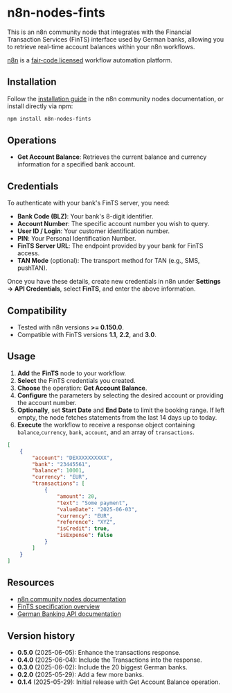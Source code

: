 # n8n-nodes-fints

This is an n8n community node that integrates with the Financial Transaction Services (FinTS) interface used by German banks, allowing you to retrieve real-time account balances within your n8n workflows.

[n8n](https://n8n.io/) is a [fair-code licensed](https://docs.n8n.io/reference/license/) workflow automation platform.

## Installation

Follow the [installation guide](https://docs.n8n.io/integrations/community-nodes/installation/) in the n8n community nodes documentation, or install directly via npm:

```bash
npm install n8n-nodes-fints
```

## Operations

- **Get Account Balance**: Retrieves the current balance and currency information for a specified bank account.

## Credentials

To authenticate with your bank's FinTS server, you need:
- **Bank Code (BLZ)**: Your bank's 8-digit identifier.
- **Account Number**: The specific account number you wish to query.
- **User ID / Login**: Your customer identification number.
- **PIN**: Your Personal Identification Number.
- **FinTS Server URL**: The endpoint provided by your bank for FinTS access.
- **TAN Mode** (optional): The transport method for TAN (e.g., SMS, pushTAN).

Once you have these details, create new credentials in n8n under **Settings → API Credentials**, select **FinTS**, and enter the above information.

## Compatibility

- Tested with n8n versions **>= 0.150.0**.
- Compatible with FinTS versions **1.1**, **2.2**, and **3.0**.

## Usage

1. **Add** the **FinTS** node to your workflow.
2. **Select** the FinTS credentials you created.
3. **Choose** the operation: **Get Account Balance**.
4. **Configure** the parameters by selecting the desired account or providing the account number.
5. **Optionally**, set **Start Date** and **End Date** to limit the booking range. If left empty, the node fetches statements from the last 14 days up to today.
6. **Execute** the workflow to receive a response object containing `balance`,`currency`, `bank`, `account`, and an array of `transactions`.

```json
[
	{
		"account": "DEXXXXXXXXXX",
		"bank": "23445561",
		"balance": 10001,
		"currency": "EUR",
		"transactions": [
			{
				"amount": 20,
				"text": "Some payment",
				"valueDate": "2025-06-03",
				"currency": "EUR",
				"reference": "XYZ",
				"isCredit": true,
				"isExpense": false
			}
		]
	}
]
```

## Resources

* [n8n community nodes documentation](https://docs.n8n.io/integrations/#community-nodes)
* [FinTS specification overview](https://www.fints.org/fints-3-2-1)
* [German Banking API documentation](https://www.banking-api.de)

## Version history
- **0.5.0** (2025-06-05): Enhance the transactions response.
- **0.4.0** (2025-06-04): Include the Transactions into the response.
- **0.3.0** (2025-06-02): Include the 20 biggest German banks.
- **0.2.0** (2025-05-29): Add a few more banks.
- **0.1.4** (2025-05-29): Initial release with Get Account Balance operation.
